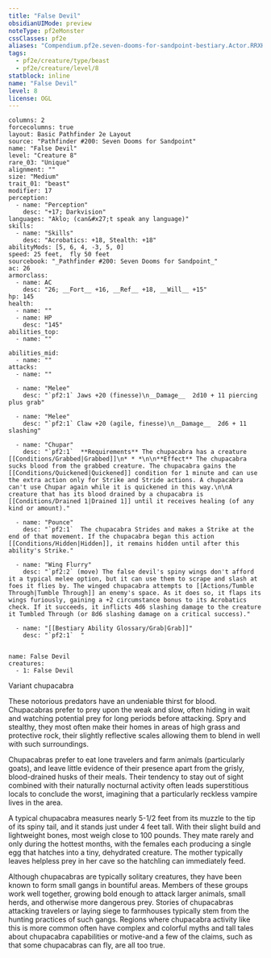 ```yaml
---
title: "False Devil"
obsidianUIMode: preview
noteType: pf2eMonster
cssClasses: pf2e
aliases: "Compendium.pf2e.seven-dooms-for-sandpoint-bestiary.Actor.RRXHzISbHxLnvQ3q" 
tags:
  - pf2e/creature/type/beast
  - pf2e/creature/level/8
statblock: inline
name: "False Devil"
level: 8
license: OGL
---
```


```statblock
columns: 2
forcecolumns: true
layout: Basic Pathfinder 2e Layout
source: "Pathfinder #200: Seven Dooms for Sandpoint"
name: "False Devil"
level: "Creature 8"
rare_03: "Unique"
alignment: ""
size: "Medium"
trait_01: "beast"
modifier: 17
perception:
  - name: "Perception"
    desc: "+17; Darkvision"
languages: "Aklo; (can&#x27;t speak any language)"
skills:
  - name: "Skills"
    desc: "Acrobatics: +18, Stealth: +18"
abilityMods: [5, 6, 4, -3, 5, 0]
speed: 25 feet,  fly 50 feet
sourcebook: "_Pathfinder #200: Seven Dooms for Sandpoint_"
ac: 26
armorclass:
  - name: AC
    desc: "26; __Fort__ +16, __Ref__ +18, __Will__ +15"
hp: 145
health:
  - name: ""
  - name: HP
    desc: "145"
abilities_top:
  - name: ""

abilities_mid:
  - name: ""
attacks:
  - name: ""

  - name: "Melee"
    desc: "`pf2:1` Jaws +20 (finesse)\n__Damage__  2d10 + 11 piercing plus grab"

  - name: "Melee"
    desc: "`pf2:1` Claw +20 (agile, finesse)\n__Damage__  2d6 + 11 slashing"

  - name: "Chupar"
    desc: "`pf2:1`  **Requirements** The chupacabra has a creature [[Conditions/Grabbed|Grabbed]]\n* * *\n\n**Effect** The chupacabra sucks blood from the grabbed creature. The chupacabra gains the [[Conditions/Quickened|Quickened]] condition for 1 minute and can use the extra action only for Strike and Stride actions. A chupacabra can't use Chupar again while it is quickened in this way.\n\nA creature that has its blood drained by a chupacabra is [[Conditions/Drained 1|Drained 1]] until it receives healing (of any kind or amount)."

  - name: "Pounce"
    desc: "`pf2:1`  The chupacabra Strides and makes a Strike at the end of that movement. If the chupacabra began this action [[Conditions/Hidden|Hidden]], it remains hidden until after this ability's Strike."

  - name: "Wing Flurry"
    desc: "`pf2:2` (move) The false devil's spiny wings don't afford it a typical melee option, but it can use them to scrape and slash at foes it flies by. The winged chupacabra attempts to [[Actions/Tumble Through|Tumble Through]] an enemy's space. As it does so, it flaps its wings furiously, gaining a +2 circumstance bonus to its Acrobatics check. If it succeeds, it inflicts 4d6 slashing damage to the creature it Tumbled Through (or 8d6 slashing damage on a critical success)."

  - name: "[[Bestiary Ability Glossary/Grab|Grab]]"
    desc: "`pf2:1`  "
 
```

```encounter-table
name: False Devil
creatures:
  - 1: False Devil
```


Variant chupacabra

These notorious predators have an undeniable thirst for blood. Chupacabras prefer to prey upon the weak and slow, often hiding in wait and watching potential prey for long periods before attacking. Spry and stealthy, they most often make their homes in areas of high grass and protective rock, their slightly reflective scales allowing them to blend in well with such surroundings.

Chupacabras prefer to eat lone travelers and farm animals (particularly goats), and leave little evidence of their presence apart from the grisly, blood-drained husks of their meals. Their tendency to stay out of sight combined with their naturally nocturnal activity often leads superstitious locals to conclude the worst, imagining that a particularly reckless vampire lives in the area.

A typical chupacabra measures nearly 5-1/2 feet from its muzzle to the tip of its spiny tail, and it stands just under 4 feet tall. With their slight build and lightweight bones, most weigh close to 100 pounds. They mate rarely and only during the hottest months, with the females each producing a single egg that hatches into a tiny, dehydrated creature. The mother typically leaves helpless prey in her cave so the hatchling can immediately feed.

Although chupacabras are typically solitary creatures, they have been known to form small gangs in bountiful areas. Members of these groups work well together, growing bold enough to attack larger animals, small herds, and otherwise more dangerous prey. Stories of chupacabras attacking travelers or laying siege to farmhouses typically stem from the hunting practices of such gangs. Regions where chupacabra activity like this is more common often have complex and colorful myths and tall tales about chupacabra capabilities or motive-and a few of the claims, such as that some chupacabras can fly, are all too true.
